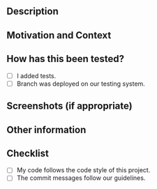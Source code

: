 <!--- Provide a general summary of your changes in the Title above -->

## Description
<!--- Describe your changes in detail -->

## Motivation and Context
<!--- Why is this change required? What problem does it solve? -->
<!--- If it fixes an open issue, please link to the issue here. -->

## How has this been tested?
<!--- Please describe in detail how you tested your changes. -->
<!--- Include details of your testing environment and configuration if needed. -->
<!--- Mention the tests you implemented or why no tests were needed. -->
- [ ] I added tests.
- [ ] Branch was deployed on our testing system.

## Screenshots (if appropriate)
<!--- Please feel free to add screenshots if appropriate. -->

## Other information
<!--- Are there any. -->

## Checklist
<!--- Go over all the following points, and put an `x` in all the boxes that apply. -->
<!--- If you're unsure about any of these, don't hesitate to ask. We're here to help! -->
- [ ] My code follows the code style of this project.
- [ ] The commit messages follow our guidelines.
